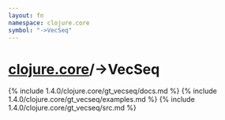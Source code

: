```yaml
---
layout: fn
namespace: clojure.core
symbol: "->VecSeq"
---
```


# [clojure.core](../)/->VecSeq

{% include 1.4.0/clojure.core/gt_vecseq/docs.md %}
{% include 1.4.0/clojure.core/gt_vecseq/examples.md %}
{% include 1.4.0/clojure.core/gt_vecseq/src.md %}

